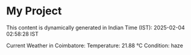 # My Project

This content is dynamically generated in Indian Time (IST): 2025-02-04 02:58:28 IST


Current Weather in Coimbatore:
Temperature: 21.88 °C
Condition: haze
